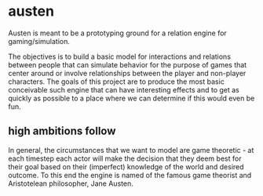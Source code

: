 austen
======

Austen is meant to be a prototyping ground for a relation engine for gaming/simulation.

The objectives is to build a basic model for interactions and relations between people that can simulate behavior for the purpose of games that center around or involve relationships between the player and non-player characters. The goals of this project are to produce the most basic conceivable such engine that can have interesting effects and to get as quickly as possible to a place where we can determine if this would even be fun.

high ambitions follow
---------------------

In general, the circumstances that we want to model are game theoretic - at each timestep each actor will make the decision that they deem best for their goal based on their (imperfect) knowledge of the world and desired outcome. To this end the engine is named of the famous game theorist and Aristotelean philosopher, Jane Austen.
